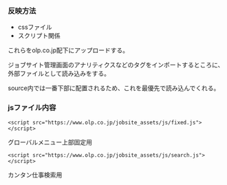 ### 反映方法

 - cssファイル
 - スクリプト関係

これらをolp.co.jp配下にアップロードする。

ジョブサイト管理画面のアナリティクスなどのタグをインポートするところに、外部ファイルとして読み込みをする。

source内では一番下部に配置されるため、これを最優先で読み込んでくれる。

### jsファイル内容
 ```
<script src="https://www.olp.co.jp/jobsite_assets/js/fixed.js"></script>
 ```
グローバルメニュー上部固定用
 ```
<script src="https://www.olp.co.jp/jobsite_assets/js/search.js"></script>
 ```
 カンタン仕事検索用
